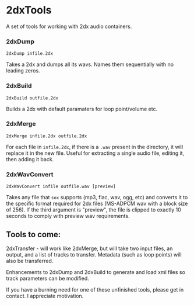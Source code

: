# 2dxTools

A set of tools for working with 2dx audio containers.

### 2dxDump

`2dxDump infile.2dx`

Takes a 2dx and dumps all its wavs. Names them sequentially with no leading zeros.

### 2dxBuild

`2dxBuild outfile.2dx`

Builds a 2dx with default paramaters for loop point/volume etc.

### 2dxMerge

`2dxMerge infile.2dx outfile.2dx`

For each file in `infile.2dx`, if there is a `.wav` present in the directory,
it will replace it in the new file. Useful for extracting a single audio file,
editing it, then adding it back.

### 2dxWavConvert

`2dxWavConvert infile outfile.wav [preview]`

Takes any file that `sox` supports (mp3, flac, wav, ogg, etc) and converts it to
the specific format required for 2dx files (MS-ADPCM wav with a block size of 256).
If the third argument is "preview", the file is clipped to exactly 10 seconds
to comply with preview wav requirements.

## Tools to come:

2dxTransfer - will work like 2dxMerge, but will take two input files, an output,
and a list of tracks to transfer. Metadata (such as loop points) will also be
transferred.

Enhancements to 2dxDump and 2dxBuild to generate and load xml files so track
parameters can be modified.

If you have a burning need for one of these unfinished tools, please get in
contact. I appreciate motivation.